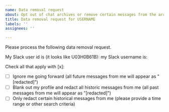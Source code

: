 ```yaml
---
name: Data removal request
about: Opt out of chat archives or remove certain messages from the archive
title: Data removal request for USERNAME
labels: ''
assignees: ''

---
```


Please process the following data removal request. 

My Slack user id is (it looks like U03H0B61B): 
my Slack username is:

Check all that apply with [x]:

- [ ] Ignore me going forward (all future messages from me will appear as "[redacted]")
- [ ] Blank out my profile and redact all historic messages from me (all past messages from me will appear as "[redacted]")
- [ ] Only redact certain historical messages from me (please provide a time range or other search criteria)
